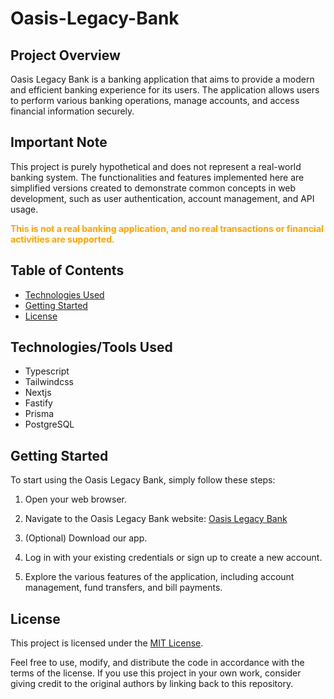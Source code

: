 # Oasis-Legacy-Bank

## Project Overview

Oasis Legacy Bank is a banking application that aims to provide a modern and efficient banking experience for its users. The application allows users to perform various banking operations, manage accounts, and access financial information securely.


## Important Note

This project is purely hypothetical and does not represent a real-world banking system. The functionalities and features implemented here are simplified versions created to demonstrate common concepts in web development, such as user authentication, account management, and API usage.

**<span style="color: orange">This is not a real banking application, and no real transactions or financial activities are supported.</span>**



## Table of Contents

- [Technologies Used](#technologies-used)
- [Getting Started](#getting-started)
- [License](#license)
<!-- - [Testing](#testing) -->

<!-- 
## Features

- User Authentication: Secure user authentication for accessing account information.
- Account Management: View account details, balances, and transaction history.
- Fund Transfer: Transfer funds between accounts securely.
- Bill Payments: Pay bills conveniently through the application.
- Mobile Alerts: Receive alerts for transactions, account updates, and security notifications. -->


## Technologies/Tools Used

- Typescript
- Tailwindcss
- Nextjs
- Fastify
- Prisma
- PostgreSQL


## Getting Started

To start using the Oasis Legacy Bank, simply follow these steps:

1. Open your web browser.

2. Navigate to the Oasis Legacy Bank website:
   [Oasis Legacy Bank](link)

2. (Optional) Download our app.

3. Log in with your existing credentials or sign up to create a new account.

4. Explore the various features of the application, including account management, fund transfers, and bill payments<!-- , and mobile alerts -->.


## License

This project is licensed under the [MIT License](./LICENSE).

Feel free to use, modify, and distribute the code in accordance with the terms of the license. If you use this project in your own work, consider giving credit to the original authors by linking back to this repository.


<!--

Homepage:


Promotions or important announcements



Accounts and Services:


Overview of various types of accounts (savings, checking, etc.)

Details about loans, credit cards, and other financial products

Information on online banking services



Online Banking:


Login portal for online banking

Information on account management and transactions

Security features and guidelines



Mobile Banking:


Download links for mobile banking apps

Features and benefits of mobile banking

Instructions for setting up and using mobile banking



Customer Support:


Contact information (phone numbers, email addresses)



Security and Privacy:


Information on security measures

Privacy policy

Tips for safe online banking



Rates and Fees:


Current interest rates on accounts and loans

Fee schedules for various services



Financial Tools:


Calculators for loans, mortgages, savings, etc.

Budgeting tools and financial education resources



About Us:


Overview of the bank's history, mission, and values

Leadership team and key personnel

News and updates related to the bank



Legal Information:


Terms and conditions

Compliance information

Regulatory disclosures



News and Updates:


Latest news about the bank

Updates on new services or features

Financial reports and statements


-->
